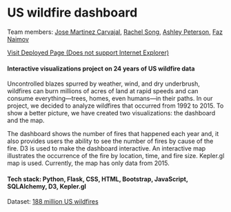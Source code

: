 # US wildfire dashboard
Team members: [Jose Martinez Carvajal](https://github.com/JoseCarvajal-0061), [Rachel Song](https://github.com/rachelksong), [Ashley Peterson](https://github.com/shooshie2012), [Faz Naimov](https://github.com/faznaimov)

[Visit Deployed Page (Does not support Internet Explorer)](https://us-wildfire.onrender.com)

#### Interactive visualizations project on 24 years of US wildfire data

Uncontrolled blazes spurred by weather, wind, and dry underbrush, wildfires can burn millions of acres of land at rapid speeds and can consume everything—trees, homes, even humans—in their paths. In our project, we decided to analyze wildfires that occurred from 1992 to 2015. To show a better picture, we have created two visualizations: the dashboard and the map.

The dashboard shows the number of fires that happened each year and, it also provides users the ability to see the number of fires by cause of the fire. D3 is used to make the dashboard interactive. An interactive map illustrates the occurrence of the fire by location, time, and fire size. Kepler.gl map is used. Currently, the map has only data from 2015.

#### Tech stack: Python, Flask, CSS, HTML, Bootstrap, JavaScript, SQLAlchemy, D3, Kepler.gl

Dataset: [188 million US wildfires](https://www.kaggle.com/rtatman/188-million-us-wildfires/)
